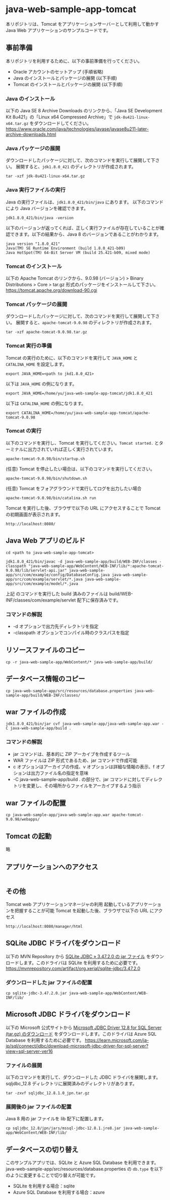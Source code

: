 # java-web-sample-app-tomcat
本リポジトリは、Tomcat をアプリケーションサーバーとして利用して動かす Java Web アプリケーションのサンプルコードです。

## 事前準備
本リポジトリを利用するために、以下の事前準備を行ってください。
- Oracle アカウントのセットアップ (手順省略)
- Java のインストールとパッケージの展開 (以下手順)
- Tomcat のインストールとパッケージの展開 (以下手順)

### Java のインストール
以下の Java SE 8 Archive Downloads のリンクから、「Java SE Development Kit 8u421」の「Linux x64 Compressed Archive」で `jdk-8u421-linux-x64.tar.gz` をダウンロードしてください。
https://www.oracle.com/java/technologies/javase/javase8u211-later-archive-downloads.html

### Java パッケージの展開
ダウンロードしたパッケージに対して、次のコマンドを実行して展開して下さい。
展開すると、`jdk1.8.0_421` のディレクトリが作成されます。
```
tar -xzf jdk-8u421-linux-x64.tar.gz
```

### Java 実行ファイルの実行
Java の実行ファイルは、`jdk1.8.0_421/bin/java` にあります。
以下のコマンドにより Java バージョンを確認できます。
```
jdk1.8.0_421/bin/java -version
```

以下のバージョンが返ってくれば、正しく実行ファイルが存在していることが確認できます。以下の結果から、Java 8 のバージョンであることがわかります。
```
java version "1.8.0_421"
Java(TM) SE Runtime Environment (build 1.8.0_421-b09)
Java HotSpot(TM) 64-Bit Server VM (build 25.421-b09, mixed mode)
```

### Tomcat のインストール
以下の Apache Tomcat のリンクから、9.0.98 (バージョン) > Binary Distributions > Core > tar.gz 形式のパッケージをインストールして下さい。
https://tomcat.apache.org/download-90.cgi

### Tomcat パッケージの展開
ダウンロードしたパッケージに対して、次のコマンドを実行して展開して下さい。
展開すると、`apache-tomcat-9.0.98` のディレクトリが作成されます。
```
tar -xzf apache-tomcat-9.0.98.tar.gz
```

### Tomcat 実行の準備
Tomcat の実行のために、以下のコマンドを実行して `JAVA_HOME` と `CATALINA_HOME` を設定します。
```
export JAVA_HOME=<path to jkd1.8.0_421>
```

以下は `JAVA_HOME` の例になります。
```
export JAVA_HOME=/home/yu/java-web-sample-app-tomcat/jdk1.8.0_421
```

以下は `CATALINA_HOME` の例になります。
```
export CATALINA_HOME=/home/yu/java-web-sample-app-tomcat/apache-tomcat-9.0.98
```

### Tomcat の実行
以下のコマンドを実行し、Tomcat を実行してください。`Tomcat started.` とターミナルに出力されていれば正しく実行されています。
```
apache-tomcat-9.0.98/bin/startup.sh
```

(任意) Tomcat を停止したい場合は、以下のコマンドを実行してください。
```
apache-tomcat-9.0.98/bin/shutdown.sh
```

(任意) Tomcat をフォアグラウンドで実行してログを出力したい場合
```
apache-tomcat-9.0.98/bin/catalina.sh run
```

Tomcat を実行した後、ブラウザで以下の URL にアクセスすることで Tomcat の初期画面が表示されます。
```
http://localhost:8080/
```

## Java Web アプリのビルド

```
cd <path to java-web-sample-app-tomcat>
```

```
jdk1.8.0_421/bin/javac -d java-web-sample-app/build/WEB-INF/classes -classpath "java-web-sample-app/WebContent/WEB-INF/lib/*:apache-tomcat-9.0.98/lib/servlet-api.jar" java-web-sample-app/src/com/example/config/DatabaseConfig.java java-web-sample-app/src/com/example/servlet/*.java java-web-sample-app/src/com/example/model/*.java
```
上記 のコマンドを実行した build 済みのファイルは build/WEB-INF/classes/com/example/servlet 配下に保存済みです。

### コマンドの解説
- -d オプションで出力先ディレクトリを指定
- -classpath オプションでコンパイル時のクラスパスを指定

## リソースファイルのコピー

```
cp -r java-web-sample-app/WebContent/* java-web-sample-app/build/
```

## データベース情報のコピー
```
cp java-web-sample-app/src/resources/database.properties java-web-sample-app/build/WEB-INF/classes/
```

## war ファイルの作成

```
jdk1.8.0_421/bin/jar cvf java-web-sample-app/java-web-sample-app.war -C java-web-sample-app/build .  
```

### コマンドの解説
- jar コマンドは、基本的に ZIP アーカイブを作成するツール
- WAR ファイルは ZIP 形式であるため、jar コマンドで作成可能
- c オプションはアーカイブの作成、v オプションは詳細な情報の表示、f オプションは出力ファイル名の指定を意味
- -C java-web-sample-app/build . の部分で、jar コマンドに対してディレクトリを変更し、その場所からファイルをアーカイブするよう指示

## war ファイルの配置
```
cp java-web-sample-app/java-web-sample-app.war apache-tomcat-9.0.98/webapps/
```

## Tomcat の起動
略

## アプリケーションへのアクセス
```

```

## その他
Tomcat web アプリケーションマネージャの利用
起動しているアプリケーションを把握することが可能
Tomcat を起動した後、ブラウザで以下の URL にアクセス
```
http://localhost:8080/manager/html
```


## SQLite JDBC ドライバをダウンロード
以下の MVN Repository から [SQLite JDBC » 3.47.2.0 の jar ファイル](https://repo1.maven.org/maven2/org/xerial/sqlite-jdbc/3.47.2.0/sqlite-jdbc-3.47.2.0.jar) をダウンロードします。このドライバは SQLite を利用するために必要です。
https://mvnrepository.com/artifact/org.xerial/sqlite-jdbc/3.47.2.0

### ダウンロードした jar ファイルの配置
```
cp sqlite-jdbc-3.47.2.0.jar java-web-sample-app/WebContent/WEB-INF/lib/
```

## Microsoft JDBC ドライバをダウンロード
以下の Microsoft 公式サイトから [Microsoft JDBC Driver 12.8 for SQL Server (tar.gz) のダウンロード](https://go.microsoft.com/fwlink/?linkid=2283563) をダウンロードします。このドライバは Azure SQL Database を利用するために必要です。
https://learn.microsoft.com/ja-jp/sql/connect/jdbc/download-microsoft-jdbc-driver-for-sql-server?view=sql-server-ver16

### ファイルの展開
以下のコマンドを実行して、ダウンロードした JDBC ドライバを展開します。sqljdbc_12.8 ディレクトリに展開済みのディレクトリがあります。
```
tar -zxvf sqljdbc_12.8.1.0_jpn.tar.gz
```

### 展開後の jar ファイルの配置
Java 8 用の jar ファイルを lib 配下に配置します。
```
cp sqljdbc_12.8/jpn/jars/mssql-jdbc-12.8.1.jre8.jar java-web-sample-app/WebContent/WEB-INF/lib/
```

## データベースの切り替え
このサンプルアプリでは、SQLite と Azure SQL Database を利用できます。
java-web-sample-app/src/resources/database.properties の `db.type` を以下のように変更することで切り替えが可能です。
- SQLite を利用する場合：sqlite
- Azure SQL Database を利用する場合：azure
